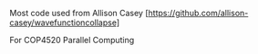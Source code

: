 Most code used from Allison Casey [https://github.com/allison-casey/wavefunctioncollapse]

For COP4520 Parallel Computing

